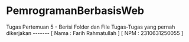 # PemrogramanBerbasisWeb
Tugas Pertemuan 5 - Berisi Folder dan File Tugas-Tugas yang pernah dikerjakan -------
 [ Nama : Farih Rahmatullah ]
 [ NPM : 2310631250055 ]
